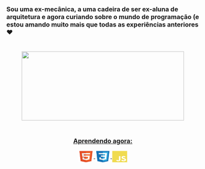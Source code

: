 <h3>
  Sou uma ex-mecânica, a uma cadeira de ser ex-aluna de arquitetura e agora curiando sobre o mundo de programação (e estou amando muito mais que todas as experiências anteriores ❤
</h3>

<div  style="margin: 40px;">
  <a href="https://github.com/matosmarjorie">
  <img  width="100%" height="180em" src="https://github-readme-stats.vercel.app/api?username=matosmarjorie&show_icons=true&theme=monokai&include_all_commits=true&count_private=true"/>
<!--<img width="48%" height="180em" src="https://github-readme-stats.vercel.app/api/top-langs/?username=matosmarjorie&layout=compact&langs_count=7&theme=monokai"/> -->
</div>
  
<h3 align="center">
  Aprendendo agora:
</h3>
  
 <div align="center">
  <img align="center" alt="Logo-HTML" height="30" width="40" src="https://raw.githubusercontent.com/devicons/devicon/master/icons/html5/html5-original.svg">
  <img align="center" alt="Logo-CSS" height="30" width="40" src="https://raw.githubusercontent.com/devicons/devicon/master/icons/css3/css3-original.svg">  
  <img align="center" alt="Logo-Js" height="30" width="40" src="https://raw.githubusercontent.com/devicons/devicon/master/icons/javascript/javascript-plain.svg">
</div>
